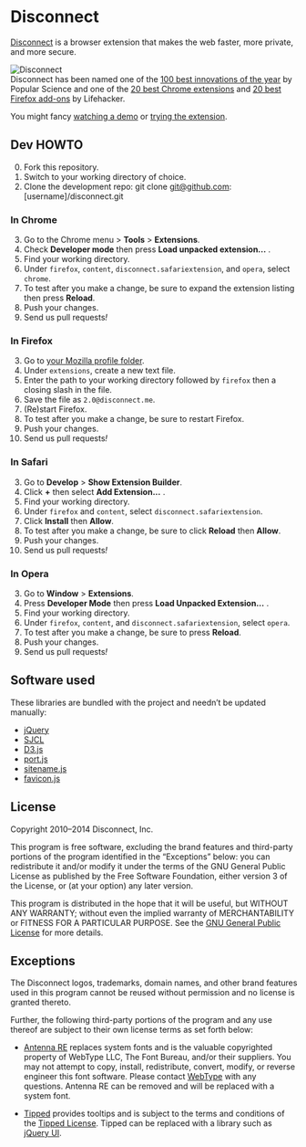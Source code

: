 # Disconnect

[Disconnect](https://disconnect.me/) is a browser extension that makes the web
faster, more private, and more secure.

![Disconnect](collateral/disconnect/d2-faster-transparent.png)  
Disconnect has been named one of the
[100 best innovations of the year](http://www.popsci.com/bown/2013/category/software)
by Popular Science and one of the
[20 best Chrome extensions](http://lifehacker.com/lifehacker-pack-for-chrome-2013-our-list-of-the-best-e-880863393)
and
[20 best Firefox add-ons](http://lifehacker.com/lifehacker-pack-for-firefox-2013-our-list-of-the-best-896766794)
by Lifehacker.

You might fancy [watching a demo](https://www.youtube.com/watch?v=Lvem1Z66C7Q)
or [trying the extension](https://disconnect.me/).

## Dev HOWTO

0. Fork this repository.
1. Switch to your working directory of choice.
2. Clone the development repo:
    git clone git@github.com:[username]/disconnect.git

### In Chrome

3. Go to the Chrome menu > **Tools** > **Extensions**.
4. Check **Developer mode** then press **Load unpacked extension...** .
5. Find your working directory.
6. Under `firefox`, `content`, `disconnect.safariextension`, and `opera`, select
   `chrome`.
7. To test after you make a change, be sure to expand the extension listing then
   press **Reload**.
8. Push your changes.
9. Send us pull requests<em>!</em>

### In Firefox

3. Go to
   [your Mozilla profile folder](http://kb.mozillazine.org/Profile_folder).
4. Under `extensions`, create a new text file.
5. Enter the path to your working directory followed by `firefox` then a closing
   slash in the file.
6. Save the file as `2.0@disconnect.me`.
7. (Re)start Firefox.
8. To test after you make a change, be sure to restart Firefox.
9. Push your changes.
10. Send us pull requests<em>!</em>

### In Safari

3. Go to **Develop** > **Show Extension Builder**.
4. Click **+** then select **Add Extension...** .
5. Find your working directory.
6. Under `firefox` and `content`, select `disconnect.safariextension`.
7. Click **Install** then **Allow**.
8. To test after you make a change, be sure to click **Reload** then **Allow**.
9. Push your changes.
10. Send us pull requests<em>!</em>

### In Opera

3. Go to **Window** > **Extensions**.
4. Press **Developer Mode** then press **Load Unpacked Extension...** .
5. Find your working directory.
6. Under `firefox`, `content`, and `disconnect.safariextension`, select `opera`.
7. To test after you make a change, be sure to press **Reload**.
8. Push your changes.
9. Send us pull requests<em>!</em>

## Software used

These libraries are bundled with the project and needn’t be updated manually:

* [jQuery](https://github.com/jquery/jquery)
* [SJCL](https://github.com/bitwiseshiftleft/sjcl)
* [D3.js](https://github.com/mbostock/d3)
* [port.js](https://github.com/disconnectme/port)
* [sitename.js](https://github.com/disconnectme/sitename)
* [favicon.js](https://github.com/disconnectme/favicon)

## License

Copyright 2010–2014 Disconnect, Inc.

This program is free software, excluding the brand features and third-party
portions of the program identified in the “Exceptions” below: you can
redistribute it and/or modify it under the terms of the GNU General Public
License as published by the Free Software Foundation, either version 3 of the
License, or (at your option) any later version.

This program is distributed in the hope that it will be useful, but WITHOUT ANY
WARRANTY; without even the implied warranty of MERCHANTABILITY or FITNESS FOR A
PARTICULAR PURPOSE. See the
[GNU General Public License](https://www.gnu.org/licenses/gpl.html) for more
details.

## Exceptions

The Disconnect logos, trademarks, domain names, and other brand features used in
this program cannot be reused without permission and no license is granted
thereto.

Further, the following third-party portions of the program and any use thereof
are subject to their own license terms as set forth below:

* [Antenna RE](https://github.com/disconnectme/disconnect/tree/master/firefox/content/disconnect.safariextension/opera/chrome/fonts)
  replaces system fonts and is the valuable copyrighted property of WebType LLC,
  The Font Bureau, and/or their suppliers. You may not attempt to copy, install,
  redistribute, convert, modify, or reverse engineer this font software. Please
  contact [WebType](http://www.webtype.com/) with any questions. Antenna RE can
  be removed and will be replaced with a system font.

* [Tipped](https://github.com/disconnectme/disconnect/tree/master/firefox/content/disconnect.safariextension/opera/chrome/scripts/vendor/tipped)
  provides tooltips and is subject to the terms and conditions of the
  [Tipped License](http://projects.nickstakenburg.com/tipped/license). Tipped
  can be replaced with a library such as [jQuery UI](http://jqueryui.com/).
